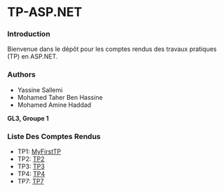 # TP-ASP.NET

### Introduction

Bienvenue dans le dépôt pour les comptes rendus des travaux pratiques (TP) en ASP.NET.

### Authors

- Yassine Sallemi
- Mohamed Taher Ben Hassine
- Mohamed Amine Haddad

**GL3, Groupe 1**

### Liste Des Comptes Rendus

- TP1: [MyFirstTP](MyFristTP/README.md)
- TP2: [TP2](TP2)
- TP3: [TP3](TP3)
- TP4: [TP4](TP4)
- TP7: [TP7](TP7)
